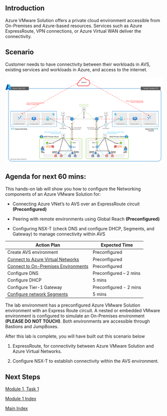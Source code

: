## Introduction

Azure VMware Solution offers a private cloud environment accessible from
On-Premises and Azure-based resources. Services such as Azure ExpressRoute, VPN
connections, or Azure Virtual WAN deliver the connectivity.

## Scenario

Customer needs to have connectivity between their workloads in AVS, existing services and workloads in
Azure, and access to the internet.

![](media/457693efe56f5acc79bd76ef52f829ee.png)

## Agenda for next 60 mins:

This hands-on lab will show you how to configure the Networking components of an
Azure VMware Solution for:

-   Connecting Azure VNet’s to AVS over an ExpressRoute circuit **(Preconfigured)**

-   Peering with remote environments using Global Reach **(Preconfigured)**

-   Configuring NSX-T (check DNS and configure DHCP, Segments, and Gateway) to
    manage connectivity within AVS

| **Action Plan**                                         | **Expected Time**      |
|---------------------------------------------------------|------------------------|
| Create AVS environment                                  | Preconfigured          |
| [Connect to Azure Virtual Networks](#_Task_1:_Connect)  | Preconfigured               |
| [Connect to On-Premises Environments](#_Task_2:_Peer)   | Preconfigured               |
| Configure DNS                                           | Preconfigured – 2 mins |
| Configure DHCP                                          | 5 mins                 |
| Configure Tier-1 Gateway                                | Preconfigured - 2 mins |
| [Configure network Segments](#_Step_4:_Create)          | 5 mins                 |

The lab environment has a preconfigured Azure VMware Solution environment with an
Express Route circuit. A nested or embedded VMware environment is configured to simulate
an On-Premises environment **(PLEASE DO NOT TOUCH)**. Both environments are accessible through Bastions
and JumpBoxes.

After this lab is complete, you will have built out this scenario below

1.  ExpressRoute, for connectivity between Azure VMware Solution and Azure Virtual Networks.

2.  Configure NSX-T to establish connectivity within the AVS environment.



## Next Steps

[Module 1, Task 1](module-1-task-1.md)

[Module 1 Index](module-1-index.md)

[Main Index](index.md)
